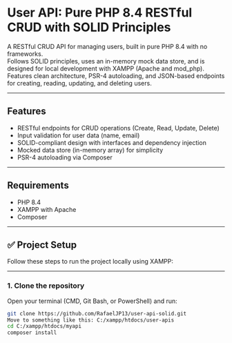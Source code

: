 # User API: Pure PHP 8.4 RESTful CRUD with SOLID Principles

A RESTful CRUD API for managing users, built in pure PHP 8.4 with no frameworks.  
Follows SOLID principles, uses an in-memory mock data store, and is designed for local development with XAMPP (Apache and mod_php).  
Features clean architecture, PSR-4 autoloading, and JSON-based endpoints for creating, reading, updating, and deleting users.

---

## Features

- RESTful endpoints for CRUD operations (Create, Read, Update, Delete)
- Input validation for user data (name, email)
- SOLID-compliant design with interfaces and dependency injection
- Mocked data store (in-memory array) for simplicity
- PSR-4 autoloading via Composer

---

## Requirements

- PHP 8.4
- XAMPP with Apache
- Composer

---

## ✅ Project Setup

Follow these steps to run the project locally using XAMPP:

---

### 1. Clone the repository

Open your terminal (CMD, Git Bash, or PowerShell) and run:

```bash
git clone https://github.com/RafaelJP13/user-api-solid.git
Move to something like this: C:/xampp/htdocs/user-apis
cd C:/xampp/htdocs/myapi
composer install
